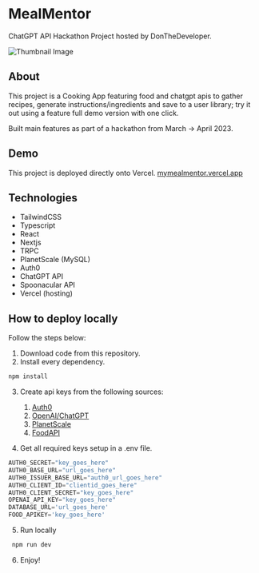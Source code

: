 # MealMentor
ChatGPT API Hackathon Project hosted by DonTheDeveloper.

![Thumbnail Image](https://mtlh.vercel.app/assets/mealmentor_thumb.66db444f_1JCSli.webp)

## About
This project is a Cooking App featuring food and chatgpt apis to gather recipes, generate instructions/ingredients and save to a user library; try it out using a feature full demo version with one click.

Built main features as part of a hackathon from March -> April 2023.

## Demo
This project is deployed directly onto Vercel. 
[mymealmentor.vercel.app](https://mymealmentor.vercel.app/)

## Technologies
- TailwindCSS
- Typescript
- React
- Nextjs
- TRPC
- PlanetScale (MySQL)
- Auth0
- ChatGPT API
- Spoonacular API
- Vercel (hosting)

## How to deploy locally
Follow the steps below:
1. Download code from this repository.
2. Install every dependency.
```typescript
npm install
```
3. Create api keys from the following sources:
    1. [Auth0](https://manage.auth0.com/dashboard/)
    2. [OpenAI/ChatGPT](https://platform.openai.com/account/api-keys)
    3. [PlanetScale](https://app.planetscale.com/)
    4. [FoodAPI](https://spoonacular.com/food-api/console#Profile)

4. Get all required keys setup in a .env file.
```typescript
AUTH0_SECRET="key_goes_here"
AUTH0_BASE_URL="url_goes_here"
AUTH0_ISSUER_BASE_URL="auth0_url_goes_here"
AUTH0_CLIENT_ID="clientid_goes_here"
AUTH0_CLIENT_SECRET="key_goes_here"
OPENAI_API_KEY="key_goes_here"
DATABASE_URL='url_goes_here'
FOOD_APIKEY='key_goes_here'
```

5. Run locally
```typescript
 npm run dev
```

6. Enjoy!
